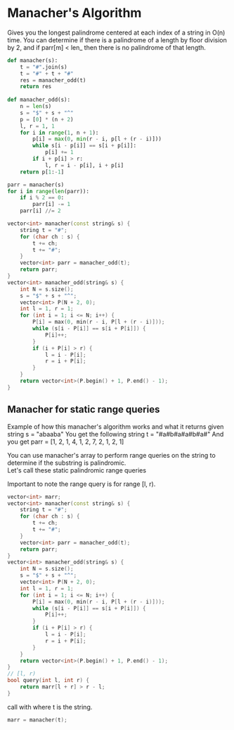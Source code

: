 # Manacher's Algorithm

Gives you the longest palindrome centered at each index of a string in O(n) time. 
You can determine if there is a palindrome of a length by floor division by 2, and if parr[m] < len_ then there is no palindrome of that length.

```py
def manacher(s):
    t = "#".join(s)
    t = "#" + t + "#"
    res = manacher_odd(t)
    return res
 
def manacher_odd(s):
    n = len(s)
    s = "$" + s + "^"
    p = [0] * (n + 2)
    l, r = 1, 1
    for i in range(1, n + 1):
        p[i] = max(0, min(r - i, p[l + (r - i)]))
        while s[i - p[i]] == s[i + p[i]]:
            p[i] += 1
        if i + p[i] > r:
            l, r = i - p[i], i + p[i]
    return p[1:-1]

parr = manacher(s)
for i in range(len(parr)):
    if i % 2 == 0:
        parr[i] -= 1
    parr[i] //= 2
```

```cpp
vector<int> manacher(const string& s) {
    string t = "#";
    for (char ch : s) {
        t += ch;
        t += "#";
    }
    vector<int> parr = manacher_odd(t);
    return parr;
}
vector<int> manacher_odd(string& s) {
    int N = s.size();
    s = "$" + s + "^";
    vector<int> P(N + 2, 0);
    int l = 1, r = 1;
    for (int i = 1; i <= N; i++) {
        P[i] = max(0, min(r - i, P[l + (r - i)]));
        while (s[i - P[i]] == s[i + P[i]]) {
            P[i]++;
        }
        if (i + P[i] > r) {
            l = i - P[i];
            r = i + P[i];
        }
    }
    return vector<int>(P.begin() + 1, P.end() - 1);
}
```

## Manacher for static range queries

Example of how this manacher's algorithm works and what it returns
given string s = "abaaba"
You get the following string t = "#a#b#a#a#b#a#"
And you get parr = [1, 2, 1, 4, 1, 2, 7, 2, 1, 2, 1]

You can use manacher's array to perform range queries on the string to determine if the substring is palindromic.  
Let's call these static palindromic range queries

Important to note the range query is for range [l, r).  

```cpp
vector<int> marr;
vector<int> manacher(const string& s) {
    string t = "#";
    for (char ch : s) {
        t += ch;
        t += "#";
    }
    vector<int> parr = manacher_odd(t);
    return parr;
}
vector<int> manacher_odd(string& s) {
    int N = s.size();
    s = "$" + s + "^";
    vector<int> P(N + 2, 0);
    int l = 1, r = 1;
    for (int i = 1; i <= N; i++) {
        P[i] = max(0, min(r - i, P[l + (r - i)]));
        while (s[i - P[i]] == s[i + P[i]]) {
            P[i]++;
        }
        if (i + P[i] > r) {
            l = i - P[i];
            r = i + P[i];
        }
    }
    return vector<int>(P.begin() + 1, P.end() - 1);
}
// [l, r)
bool query(int l, int r) {
    return marr[l + r] > r - l;
}
```

call with where t is the string.

```cpp
marr = manacher(t);
```